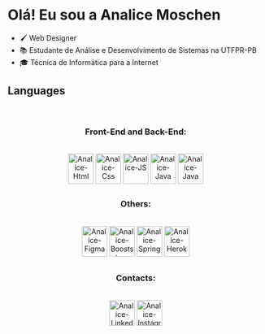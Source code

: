 ### <h1>Olá! Eu sou a Analice Moschen </h1>

- 🖌 Web Designer
- 📚 Estudante de Análise e Desenvolvimento de Sistemas na UTFPR-PB
- 🎓 Técnica de Informática para a Internet
 
 ### 
 
 <h2>Languages</h2>
<div align="center"><br>
 <h3>Front-End and Back-End:</h3><br>
    <img align="center" alt="Analice-Html" height="60" width="50"  src="https://cdn.jsdelivr.net/gh/devicons/devicon/icons/html5/html5-plain-wordmark.svg" />
    <img align="center" alt="Analice-Css" height="60" width="50" src="https://cdn.jsdelivr.net/gh/devicons/devicon/icons/css3/css3-plain-wordmark.svg" />      
    <img align="center" alt="Analice-JS" height="60" width="50"  src="https://cdn.jsdelivr.net/gh/devicons/devicon/icons/javascript/javascript-plain.svg" /> 
    <img align="center" alt="Analice-Java" height="60" width="50" src="https://cdn.jsdelivr.net/gh/devicons/devicon/icons/java/java-original.svg" />
    <img align="center" alt="Analice-Java" height="60" width="50" src="https://cdn.jsdelivr.net/gh/devicons/devicon/icons/python/python-original.svg" />         
</div>

<div align="center">

 ##

   <h3>Others:</h3><br>
 
   <img alt="Analice-Figma" height="60" width="50" src="https://cdn.jsdelivr.net/gh/devicons/devicon/icons/figma/figma-original.svg" />
          
   <img alt="Analice-Booststrap" height="60" width="50" src="https://cdn.jsdelivr.net/gh/devicons/devicon/icons/bootstrap/bootstrap-original-wordmark.svg" />
 
   <img alt="Analice-Spring" height="60" width="50" src="https://cdn.jsdelivr.net/gh/devicons/devicon/icons/spring/spring-original.svg" />
   <img  alt="Analice-Heroku" height="60" width="50" src="https://cdn.jsdelivr.net/gh/devicons/devicon/icons/heroku/heroku-plain-wordmark.svg" />          
</div>


<div align="center">
 
  ##
 
 <h3>Contacts:</h3><br>

  <a href="https://www.linkedin.com/in/analice-moschen-71634b213/" rel="noopener">
 <img  alt="Analice-Linkedin" height="50" width="50" src="https://user-images.githubusercontent.com/62485958/185766264-b1891112-9b7a-4649-826c-11dbe3db5c44.png" /></a>

 <a href="https://www.instagram.com/analice.moschen/" rel="noopener">
 <img  alt="Analice-Instagram" height="50" width="50" src="https://user-images.githubusercontent.com/62485958/185765464-ca64c58d-33fe-4222-8ac6-4f596e1f8e4b.png" /></a>

</div>

<!---
AnaliceMM4/AnaliceMM4 is a ✨ special ✨ repository because its `README.md` (this file) appears on your GitHub profile.
You can click the Preview link to take a look at your changes.
--->
